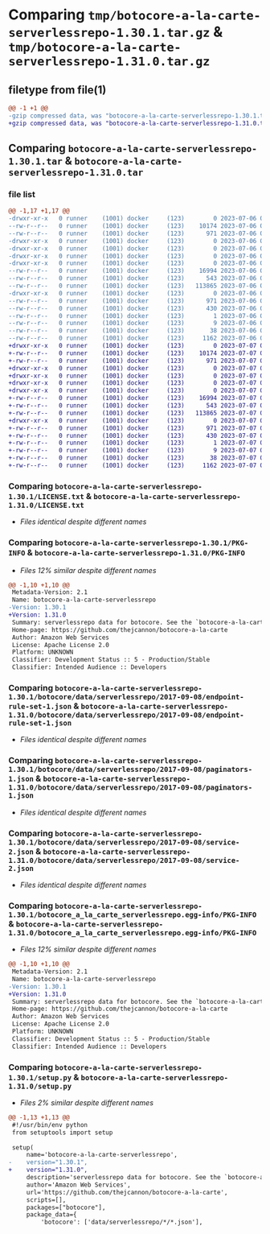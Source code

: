# Comparing `tmp/botocore-a-la-carte-serverlessrepo-1.30.1.tar.gz` & `tmp/botocore-a-la-carte-serverlessrepo-1.31.0.tar.gz`

## filetype from file(1)

```diff
@@ -1 +1 @@
-gzip compressed data, was "botocore-a-la-carte-serverlessrepo-1.30.1.tar", last modified: Thu Jul  6 01:45:33 2023, max compression
+gzip compressed data, was "botocore-a-la-carte-serverlessrepo-1.31.0.tar", last modified: Fri Jul  7 01:44:26 2023, max compression
```

## Comparing `botocore-a-la-carte-serverlessrepo-1.30.1.tar` & `botocore-a-la-carte-serverlessrepo-1.31.0.tar`

### file list

```diff
@@ -1,17 +1,17 @@
-drwxr-xr-x   0 runner    (1001) docker     (123)        0 2023-07-06 01:45:33.431241 botocore-a-la-carte-serverlessrepo-1.30.1/
--rw-r--r--   0 runner    (1001) docker     (123)    10174 2023-07-06 01:45:33.000000 botocore-a-la-carte-serverlessrepo-1.30.1/LICENSE.txt
--rw-r--r--   0 runner    (1001) docker     (123)      971 2023-07-06 01:45:33.431241 botocore-a-la-carte-serverlessrepo-1.30.1/PKG-INFO
-drwxr-xr-x   0 runner    (1001) docker     (123)        0 2023-07-06 01:45:33.427241 botocore-a-la-carte-serverlessrepo-1.30.1/botocore/
-drwxr-xr-x   0 runner    (1001) docker     (123)        0 2023-07-06 01:45:33.427241 botocore-a-la-carte-serverlessrepo-1.30.1/botocore/data/
-drwxr-xr-x   0 runner    (1001) docker     (123)        0 2023-07-06 01:45:33.427241 botocore-a-la-carte-serverlessrepo-1.30.1/botocore/data/serverlessrepo/
-drwxr-xr-x   0 runner    (1001) docker     (123)        0 2023-07-06 01:45:33.431241 botocore-a-la-carte-serverlessrepo-1.30.1/botocore/data/serverlessrepo/2017-09-08/
--rw-r--r--   0 runner    (1001) docker     (123)    16994 2023-07-06 01:44:40.000000 botocore-a-la-carte-serverlessrepo-1.30.1/botocore/data/serverlessrepo/2017-09-08/endpoint-rule-set-1.json
--rw-r--r--   0 runner    (1001) docker     (123)      543 2023-07-06 01:44:40.000000 botocore-a-la-carte-serverlessrepo-1.30.1/botocore/data/serverlessrepo/2017-09-08/paginators-1.json
--rw-r--r--   0 runner    (1001) docker     (123)   113865 2023-07-06 01:44:40.000000 botocore-a-la-carte-serverlessrepo-1.30.1/botocore/data/serverlessrepo/2017-09-08/service-2.json
-drwxr-xr-x   0 runner    (1001) docker     (123)        0 2023-07-06 01:45:33.431241 botocore-a-la-carte-serverlessrepo-1.30.1/botocore_a_la_carte_serverlessrepo.egg-info/
--rw-r--r--   0 runner    (1001) docker     (123)      971 2023-07-06 01:45:33.000000 botocore-a-la-carte-serverlessrepo-1.30.1/botocore_a_la_carte_serverlessrepo.egg-info/PKG-INFO
--rw-r--r--   0 runner    (1001) docker     (123)      430 2023-07-06 01:45:33.000000 botocore-a-la-carte-serverlessrepo-1.30.1/botocore_a_la_carte_serverlessrepo.egg-info/SOURCES.txt
--rw-r--r--   0 runner    (1001) docker     (123)        1 2023-07-06 01:45:33.000000 botocore-a-la-carte-serverlessrepo-1.30.1/botocore_a_la_carte_serverlessrepo.egg-info/dependency_links.txt
--rw-r--r--   0 runner    (1001) docker     (123)        9 2023-07-06 01:45:33.000000 botocore-a-la-carte-serverlessrepo-1.30.1/botocore_a_la_carte_serverlessrepo.egg-info/top_level.txt
--rw-r--r--   0 runner    (1001) docker     (123)       38 2023-07-06 01:45:33.431241 botocore-a-la-carte-serverlessrepo-1.30.1/setup.cfg
--rw-r--r--   0 runner    (1001) docker     (123)     1162 2023-07-06 01:45:33.000000 botocore-a-la-carte-serverlessrepo-1.30.1/setup.py
+drwxr-xr-x   0 runner    (1001) docker     (123)        0 2023-07-07 01:44:26.811768 botocore-a-la-carte-serverlessrepo-1.31.0/
+-rw-r--r--   0 runner    (1001) docker     (123)    10174 2023-07-07 01:44:26.000000 botocore-a-la-carte-serverlessrepo-1.31.0/LICENSE.txt
+-rw-r--r--   0 runner    (1001) docker     (123)      971 2023-07-07 01:44:26.811768 botocore-a-la-carte-serverlessrepo-1.31.0/PKG-INFO
+drwxr-xr-x   0 runner    (1001) docker     (123)        0 2023-07-07 01:44:26.811768 botocore-a-la-carte-serverlessrepo-1.31.0/botocore/
+drwxr-xr-x   0 runner    (1001) docker     (123)        0 2023-07-07 01:44:26.811768 botocore-a-la-carte-serverlessrepo-1.31.0/botocore/data/
+drwxr-xr-x   0 runner    (1001) docker     (123)        0 2023-07-07 01:44:26.811768 botocore-a-la-carte-serverlessrepo-1.31.0/botocore/data/serverlessrepo/
+drwxr-xr-x   0 runner    (1001) docker     (123)        0 2023-07-07 01:44:26.811768 botocore-a-la-carte-serverlessrepo-1.31.0/botocore/data/serverlessrepo/2017-09-08/
+-rw-r--r--   0 runner    (1001) docker     (123)    16994 2023-07-07 01:43:28.000000 botocore-a-la-carte-serverlessrepo-1.31.0/botocore/data/serverlessrepo/2017-09-08/endpoint-rule-set-1.json
+-rw-r--r--   0 runner    (1001) docker     (123)      543 2023-07-07 01:43:28.000000 botocore-a-la-carte-serverlessrepo-1.31.0/botocore/data/serverlessrepo/2017-09-08/paginators-1.json
+-rw-r--r--   0 runner    (1001) docker     (123)   113865 2023-07-07 01:43:28.000000 botocore-a-la-carte-serverlessrepo-1.31.0/botocore/data/serverlessrepo/2017-09-08/service-2.json
+drwxr-xr-x   0 runner    (1001) docker     (123)        0 2023-07-07 01:44:26.811768 botocore-a-la-carte-serverlessrepo-1.31.0/botocore_a_la_carte_serverlessrepo.egg-info/
+-rw-r--r--   0 runner    (1001) docker     (123)      971 2023-07-07 01:44:26.000000 botocore-a-la-carte-serverlessrepo-1.31.0/botocore_a_la_carte_serverlessrepo.egg-info/PKG-INFO
+-rw-r--r--   0 runner    (1001) docker     (123)      430 2023-07-07 01:44:26.000000 botocore-a-la-carte-serverlessrepo-1.31.0/botocore_a_la_carte_serverlessrepo.egg-info/SOURCES.txt
+-rw-r--r--   0 runner    (1001) docker     (123)        1 2023-07-07 01:44:26.000000 botocore-a-la-carte-serverlessrepo-1.31.0/botocore_a_la_carte_serverlessrepo.egg-info/dependency_links.txt
+-rw-r--r--   0 runner    (1001) docker     (123)        9 2023-07-07 01:44:26.000000 botocore-a-la-carte-serverlessrepo-1.31.0/botocore_a_la_carte_serverlessrepo.egg-info/top_level.txt
+-rw-r--r--   0 runner    (1001) docker     (123)       38 2023-07-07 01:44:26.811768 botocore-a-la-carte-serverlessrepo-1.31.0/setup.cfg
+-rw-r--r--   0 runner    (1001) docker     (123)     1162 2023-07-07 01:44:26.000000 botocore-a-la-carte-serverlessrepo-1.31.0/setup.py
```

### Comparing `botocore-a-la-carte-serverlessrepo-1.30.1/LICENSE.txt` & `botocore-a-la-carte-serverlessrepo-1.31.0/LICENSE.txt`

 * *Files identical despite different names*

### Comparing `botocore-a-la-carte-serverlessrepo-1.30.1/PKG-INFO` & `botocore-a-la-carte-serverlessrepo-1.31.0/PKG-INFO`

 * *Files 12% similar despite different names*

```diff
@@ -1,10 +1,10 @@
 Metadata-Version: 2.1
 Name: botocore-a-la-carte-serverlessrepo
-Version: 1.30.1
+Version: 1.31.0
 Summary: serverlessrepo data for botocore. See the `botocore-a-la-carte` package for more info.
 Home-page: https://github.com/thejcannon/botocore-a-la-carte
 Author: Amazon Web Services
 License: Apache License 2.0
 Platform: UNKNOWN
 Classifier: Development Status :: 5 - Production/Stable
 Classifier: Intended Audience :: Developers
```

### Comparing `botocore-a-la-carte-serverlessrepo-1.30.1/botocore/data/serverlessrepo/2017-09-08/endpoint-rule-set-1.json` & `botocore-a-la-carte-serverlessrepo-1.31.0/botocore/data/serverlessrepo/2017-09-08/endpoint-rule-set-1.json`

 * *Files identical despite different names*

### Comparing `botocore-a-la-carte-serverlessrepo-1.30.1/botocore/data/serverlessrepo/2017-09-08/paginators-1.json` & `botocore-a-la-carte-serverlessrepo-1.31.0/botocore/data/serverlessrepo/2017-09-08/paginators-1.json`

 * *Files identical despite different names*

### Comparing `botocore-a-la-carte-serverlessrepo-1.30.1/botocore/data/serverlessrepo/2017-09-08/service-2.json` & `botocore-a-la-carte-serverlessrepo-1.31.0/botocore/data/serverlessrepo/2017-09-08/service-2.json`

 * *Files identical despite different names*

### Comparing `botocore-a-la-carte-serverlessrepo-1.30.1/botocore_a_la_carte_serverlessrepo.egg-info/PKG-INFO` & `botocore-a-la-carte-serverlessrepo-1.31.0/botocore_a_la_carte_serverlessrepo.egg-info/PKG-INFO`

 * *Files 12% similar despite different names*

```diff
@@ -1,10 +1,10 @@
 Metadata-Version: 2.1
 Name: botocore-a-la-carte-serverlessrepo
-Version: 1.30.1
+Version: 1.31.0
 Summary: serverlessrepo data for botocore. See the `botocore-a-la-carte` package for more info.
 Home-page: https://github.com/thejcannon/botocore-a-la-carte
 Author: Amazon Web Services
 License: Apache License 2.0
 Platform: UNKNOWN
 Classifier: Development Status :: 5 - Production/Stable
 Classifier: Intended Audience :: Developers
```

### Comparing `botocore-a-la-carte-serverlessrepo-1.30.1/setup.py` & `botocore-a-la-carte-serverlessrepo-1.31.0/setup.py`

 * *Files 2% similar despite different names*

```diff
@@ -1,13 +1,13 @@
 #!/usr/bin/env python
 from setuptools import setup
 
 setup(
     name='botocore-a-la-carte-serverlessrepo',
-    version="1.30.1",
+    version="1.31.0",
     description='serverlessrepo data for botocore. See the `botocore-a-la-carte` package for more info.',
     author='Amazon Web Services',
     url='https://github.com/thejcannon/botocore-a-la-carte',
     scripts=[],
     packages=["botocore"],
     package_data={
         'botocore': ['data/serverlessrepo/*/*.json'],
```

